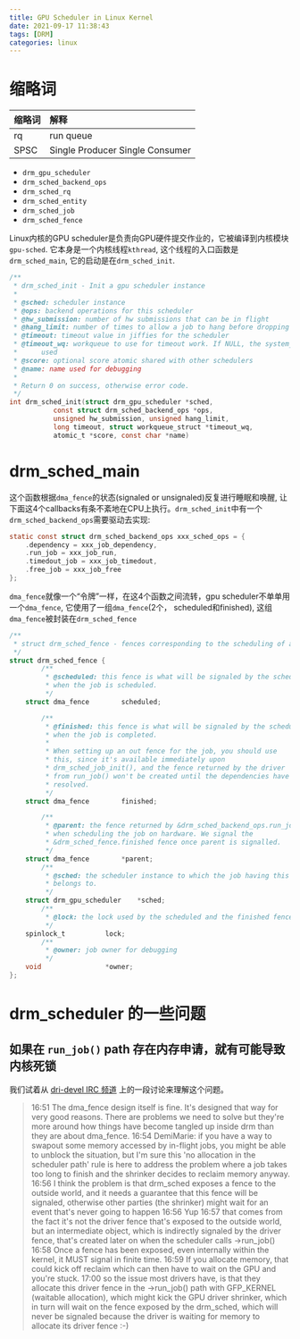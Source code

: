 ```yaml
---
title: GPU Scheduler in Linux Kernel
date: 2021-09-17 11:38:43
tags: [DRM]
categories: linux
---
```


# 缩略词
| 缩略词                      | 解释                                      |
|:----------------------------|:------------------------------------------|
| rq                          | run queue                                 |
| SPSC                        | Single Producer Single Consumer           |

<!--more-->

- `drm_gpu_scheduler`
- `drm_sched_backend_ops`
- `drm_sched_rq`
- `drm_sched_entity`
- `drm_sched_job`
- `drm_sched_fence`

Linux内核的GPU scheduler是负责向GPU硬件提交作业的，它被编译到内核模块`gpu-sched`. 它本身是一个内核线程`kthread`, 这个线程的入口函数是`drm_sched_main`, 它的启动是在`drm_sched_init`. 


```c
/**
 * drm_sched_init - Init a gpu scheduler instance
 *
 * @sched: scheduler instance
 * @ops: backend operations for this scheduler
 * @hw_submission: number of hw submissions that can be in flight
 * @hang_limit: number of times to allow a job to hang before dropping it
 * @timeout: timeout value in jiffies for the scheduler
 * @timeout_wq: workqueue to use for timeout work. If NULL, the system_wq is
 *		used
 * @score: optional score atomic shared with other schedulers
 * @name: name used for debugging
 *
 * Return 0 on success, otherwise error code.
 */
int drm_sched_init(struct drm_gpu_scheduler *sched,
		   const struct drm_sched_backend_ops *ops,
		   unsigned hw_submission, unsigned hang_limit,
		   long timeout, struct workqueue_struct *timeout_wq,
		   atomic_t *score, const char *name)
```

# drm_sched_main

这个函数根据`dma_fence`的状态(signaled or unsignaled)反复进行睡眠和唤醒, 让下面这4个callbacks有条不紊地在CPU上执行。`drm_sched_init`中有一个`drm_sched_backend_ops`需要驱动去实现:

```c
static const struct drm_sched_backend_ops xxx_sched_ops = {
	.dependency = xxx_job_dependency,
	.run_job = xxx_job_run,
	.timedout_job = xxx_job_timedout,
	.free_job = xxx_job_free
};
```

`dma_fence`就像一个“令牌”一样，在这4个函数之间流转，gpu scheduler不单单用一个`dma_fence`, 它使用了一组`dma_fence`(2个， scheduled和finished), 这组`dma_fence`被封装在`drm_sched_fence`

```c
/**
 * struct drm_sched_fence - fences corresponding to the scheduling of a job.
 */
struct drm_sched_fence {
        /**
         * @scheduled: this fence is what will be signaled by the scheduler
         * when the job is scheduled.
         */
	struct dma_fence		scheduled;

        /**
         * @finished: this fence is what will be signaled by the scheduler
         * when the job is completed.
         *
         * When setting up an out fence for the job, you should use
         * this, since it's available immediately upon
         * drm_sched_job_init(), and the fence returned by the driver
         * from run_job() won't be created until the dependencies have
         * resolved.
         */
	struct dma_fence		finished;

        /**
         * @parent: the fence returned by &drm_sched_backend_ops.run_job
         * when scheduling the job on hardware. We signal the
         * &drm_sched_fence.finished fence once parent is signalled.
         */
	struct dma_fence		*parent;
        /**
         * @sched: the scheduler instance to which the job having this struct
         * belongs to.
         */
	struct drm_gpu_scheduler	*sched;
        /**
         * @lock: the lock used by the scheduled and the finished fences.
         */
	spinlock_t			lock;
        /**
         * @owner: job owner for debugging
         */
	void				*owner;
};
```

# drm_scheduler 的一些问题

## 如果在 `run_job()` path 存在内存申请，就有可能导致内核死锁

我们试着从 [dri-devel IRC 频道](https://oftc.irclog.whitequark.org/dri-devel/2023-03-10#31964051;) 上的一段讨论来理解这个问题。

> 16:51 <gfxstrand> The dma_fence design itself is fine. It's designed that way for very good reasons. There are problems we need to solve but they're more around how things have become tangled up inside drm than they are about dma_fence.
> 16:54 <bbrezillon> DemiMarie: if you have a way to swapout some memory accessed by in-flight jobs, you might be able to unblock the situation, but I'm sure this 'no allocation in the scheduler path' rule is here to address the problem where a job takes too long to finish and the shrinker decides to reclaim memory anyway.
> 16:56 <bbrezillon> I think the problem is that drm_sched exposes a fence to the outside world, and it needs a guarantee that this fence will be signaled, otherwise other parties (the shrinker) might wait for an event that's never going to happen
> 16:56 <gfxstrand> Yup
> 16:57 <bbrezillon> that comes from the fact it's not the driver fence that's exposed to the outside world, but an intermediate object, which is indirectly signaled by the driver fence, that's created later on when the scheduler calls ->run_job()
> 16:58 <gfxstrand> Once a fence has been exposed, even internally within the kernel, it MUST signal in finite time.
> 16:59 <gfxstrand> If you allocate memory, that could kick off reclaim which can then have to wait on the GPU and you're stuck.
> 17:00 <bbrezillon> so the issue most drivers have, is that they allocate this driver fence in the ->run_job() path with GFP_KERNEL (waitable allocation), which might kick the GPU driver shrinker, which in turn will wait on the fence exposed by the drm_sched, which will never be signaled because the driver is waiting for memory to allocate its driver fence :-)
